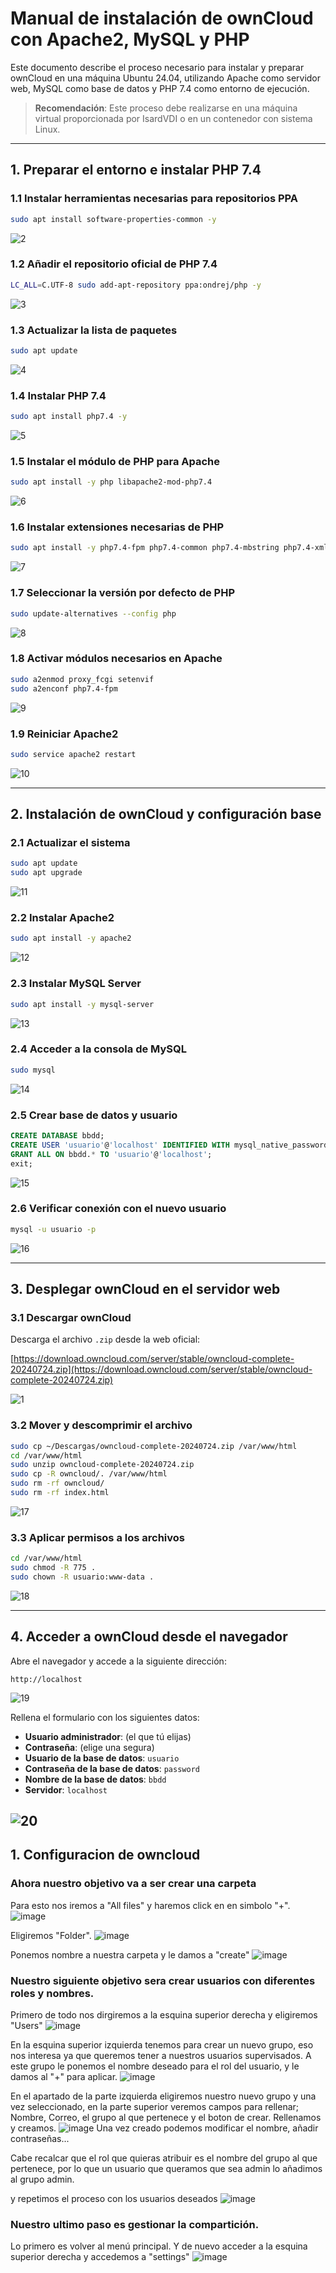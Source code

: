 # Manual de instalación de ownCloud con Apache2, MySQL y PHP

Este documento describe el proceso necesario para instalar y preparar ownCloud en una máquina Ubuntu 24.04, utilizando Apache como servidor web, MySQL como base de datos y PHP 7.4 como entorno de ejecución.

> **Recomendación**: Este proceso debe realizarse en una máquina virtual proporcionada por IsardVDI o en un contenedor con sistema Linux.

---

## 1. Preparar el entorno e instalar PHP 7.4

### 1.1 Instalar herramientas necesarias para repositorios PPA

```bash
sudo apt install software-properties-common -y
```
![2](https://github.com/user-attachments/assets/6ce9091d-0a62-44bd-ab02-a5de30f5d3ae)


### 1.2 Añadir el repositorio oficial de PHP 7.4

```bash
LC_ALL=C.UTF-8 sudo add-apt-repository ppa:ondrej/php -y
```
![3](https://github.com/user-attachments/assets/c5ae0eff-d2b4-4785-99d4-d527ed066135)


### 1.3 Actualizar la lista de paquetes

```bash
sudo apt update
```
![4](https://github.com/user-attachments/assets/c27de53e-20ee-4edd-9e3f-b201f0cf169a)


### 1.4 Instalar PHP 7.4

```bash
sudo apt install php7.4 -y
```
![5](https://github.com/user-attachments/assets/6d738bd7-126d-4199-9490-a1fbdaeb816c)


### 1.5 Instalar el módulo de PHP para Apache

```bash
sudo apt install -y php libapache2-mod-php7.4
```
![6](https://github.com/user-attachments/assets/c6612ce2-d1e6-424f-9b14-9bb614dcd8b5)


### 1.6 Instalar extensiones necesarias de PHP

```bash
sudo apt install -y php7.4-fpm php7.4-common php7.4-mbstring php7.4-xmlrpc php7.4-soap php7.4-gd php7.4-xml php7.4-intl php7.4-mysql php7.4-cli php7.4-ldap php7.4-zip php7.4-curl
```
![7](https://github.com/user-attachments/assets/50819bd3-70d1-4d11-bbb4-fd0863cce18b)


### 1.7 Seleccionar la versión por defecto de PHP

```bash
sudo update-alternatives --config php
```
![8](https://github.com/user-attachments/assets/d5f3d161-9691-457a-9c13-29d18cfb9b86)


### 1.8 Activar módulos necesarios en Apache

```bash
sudo a2enmod proxy_fcgi setenvif
sudo a2enconf php7.4-fpm
```
![9](https://github.com/user-attachments/assets/161a3ec8-122c-487c-bc70-5198c61d042e)


### 1.9 Reiniciar Apache2

```bash
sudo service apache2 restart
```
![10](https://github.com/user-attachments/assets/a48d99c6-d8d8-4524-bd52-328a8d2e6704)


---

## 2. Instalación de ownCloud y configuración base

### 2.1 Actualizar el sistema

```bash
sudo apt update
sudo apt upgrade
```
![11](https://github.com/user-attachments/assets/a7f141f9-ea09-474d-b4eb-b518599b945d)


### 2.2 Instalar Apache2

```bash
sudo apt install -y apache2
```

![12](https://github.com/user-attachments/assets/563d8238-7576-4871-a124-7e3df67a0310)

### 2.3 Instalar MySQL Server

```bash
sudo apt install -y mysql-server
```

![13](https://github.com/user-attachments/assets/e5582eb4-7942-4c97-9612-e14a755af74e)

### 2.4 Acceder a la consola de MySQL

```bash
sudo mysql
```
![14](https://github.com/user-attachments/assets/0d3de1c3-fe05-47c1-a690-9f8edb28cdba)


### 2.5 Crear base de datos y usuario

```sql
CREATE DATABASE bbdd;
CREATE USER 'usuario'@'localhost' IDENTIFIED WITH mysql_native_password BY 'password';
GRANT ALL ON bbdd.* TO 'usuario'@'localhost';
exit;
```
![15](https://github.com/user-attachments/assets/50222e22-2012-4bb1-a89c-f9a3226e5327)


### 2.6 Verificar conexión con el nuevo usuario

```bash
mysql -u usuario -p
```
![16](https://github.com/user-attachments/assets/c59f1a39-8703-44d4-a2bb-392b3aebdb6a)


---

## 3. Desplegar ownCloud en el servidor web

### 3.1 Descargar ownCloud

Descarga el archivo `.zip` desde la web oficial:

[https://download.owncloud.com/server/stable/owncloud-complete-20240724.zip](https://download.owncloud.com/server/stable/owncloud-complete-20240724.zip)

![1](https://github.com/user-attachments/assets/62fe8519-8971-4521-a2ed-92c42d428059)



### 3.2 Mover y descomprimir el archivo

```bash
sudo cp ~/Descargas/owncloud-complete-20240724.zip /var/www/html
cd /var/www/html
sudo unzip owncloud-complete-20240724.zip
sudo cp -R owncloud/. /var/www/html
sudo rm -rf owncloud/
sudo rm -rf index.html
```
![17](https://github.com/user-attachments/assets/680ab2d7-2b7d-4f89-abc2-6b1620109197)


### 3.3 Aplicar permisos a los archivos

```bash
cd /var/www/html
sudo chmod -R 775 .
sudo chown -R usuario:www-data .
```
![18](https://github.com/user-attachments/assets/b164eb2a-e632-4e7b-acec-00b16b8d52fb)


---

## 4. Acceder a ownCloud desde el navegador

Abre el navegador y accede a la siguiente dirección:

```
http://localhost
```

![19](https://github.com/user-attachments/assets/47f4d10d-de0a-43db-b0fa-6f6827484c72)


Rellena el formulario con los siguientes datos:

- **Usuario administrador**: (el que tú elijas)
- **Contraseña**: (elige una segura)
- **Usuario de la base de datos**: `usuario`
- **Contraseña de la base de datos**: `password`
- **Nombre de la base de datos**: `bbdd`
- **Servidor**: `localhost`

![20](https://github.com/user-attachments/assets/1cd0b3e2-bf30-4303-8977-baa4c550bc7b)
---

## 1. Configuracion de owncloud

### Ahora nuestro objetivo va a ser crear una carpeta 

Para esto nos iremos a "All files" y haremos click en en simbolo "+".
![image](https://github.com/user-attachments/assets/0f23ba8c-1d87-495c-9f87-81fb477a00cd)

Eligiremos "Folder".
![image](https://github.com/user-attachments/assets/df846d87-ee04-465b-bf3d-dfdcb2064f8a)

Ponemos nombre a nuestra carpeta y le damos a "create"
![image](https://github.com/user-attachments/assets/82d3220f-5c21-4790-b965-89d39242c4f6)


### Nuestro siguiente objetivo sera crear usuarios con diferentes roles y nombres.

Primero de todo nos dirgiremos a la esquina superior derecha y eligiremos "Users"
![image](https://github.com/user-attachments/assets/e9af2bae-cb52-4f64-8ce7-05c271f0fb04)

En la esquina superior izquierda tenemos para crear un nuevo grupo, eso nos interesa ya que queremos tener a nuestros usuarios supervisados. A este grupo le ponemos el nombre deseado para el rol del usuario, y le damos al "+" para aplicar.
![image](https://github.com/user-attachments/assets/2700515a-5674-4c10-afae-2da10a30686a)

En el apartado de la parte izquierda eligiremos nuestro nuevo grupo y una vez seleccionado, en la parte superior veremos campos para rellenar; Nombre, Correo, el grupo al que pertenece y el boton de crear. Rellenamos y creamos.
![image](https://github.com/user-attachments/assets/b0b1239f-5323-43a3-bb3f-ad152c11e287)
Una vez creado podemos modificar el nombre, añadir contraseñas...

Cabe recalcar que el rol que quieras atribuir es el nombre del grupo al que pertenece, por lo que un usuario que queramos que sea admin lo añadimos al grupo admin.

y repetimos el proceso con los usuarios deseados
![image](https://github.com/user-attachments/assets/da63a42c-6850-4294-9e8a-5f5eceb454ee)


### Nuestro ultimo paso es gestionar la compartición.

Lo primero es volver al menú principal. Y de nuevo acceder a la esquina superior derecha y accedemos a "settings"
![image](https://github.com/user-attachments/assets/175bf11c-a5fc-40b2-9ab9-72a73110a996)
